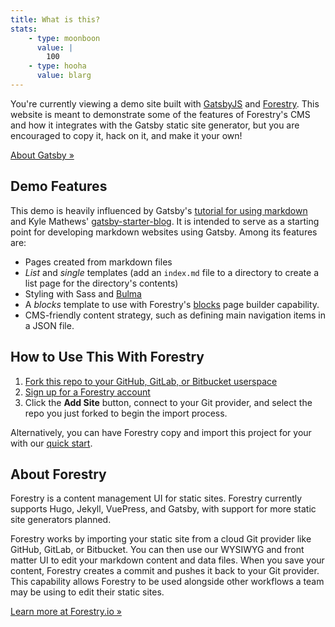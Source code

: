 ```yaml
---
title: What is this?
stats:
    - type: moonboon
      value: |
        100
    - type: hooha
      value: blarg
---
```

You're currently viewing a demo site built with [GatsbyJS](https://www.gatsbyjs.org/) and [Forestry](https://forestry.io). This website is meant to demonstrate some of the features of Forestry's CMS and how it integrates with the Gatsby static site generator, but you are encouraged to copy it, hack on it, and make it your own!

[About Gatsby »](/about-the-ssg)

## Demo Features
This demo is heavily influenced by Gatsby's [tutorial for using markdown](https://www.gatsbyjs.org/docs/adding-markdown-pages/) and Kyle Mathews' [gatsby-starter-blog](https://github.com/gatsbyjs/gatsby-starter-blog). It is intended to serve as a starting point for developing markdown websites using Gatsby. Among its features are:

- Pages created from markdown files
- _List_ and _single_ templates (add an `index.md` file to a directory to create a list page for the directory's contents)
- Styling with Sass and [Bulma](https://bulma.io)
- A _blocks_ template to use with Forestry's [blocks](https://forestry.io/docs/settings/fields/blocks/) page builder capability.
- CMS-friendly content strategy, such as defining main navigation items in a JSON file.

## How to Use This With Forestry

1. [Fork this repo to your GitHub, GitLab, or Bitbucket userspace](https://github.com/forestryio/gatsby-starter-forestry)
2. [Sign up for a Forestry account](https://app.forestry.io/signup)
3. Click the **Add Site** button, connect to your Git provider, and select the repo you just forked to begin the import process.

Alternatively, you can have Forestry copy and import this project for your with our [quick start](https://app.forestry.io/quick-start?repo=forestryio/gatsby-starter-forestry&branch=master&engine=gatsby).

## About Forestry

Forestry is a content management UI for static sites. Forestry currently supports Hugo, Jekyll, VuePress, and Gatsby, with support for more static site generators planned.

Forestry works by importing your static site from a cloud Git provider like GitHub, GitLab, or Bitbucket. You can then use our WYSIWYG and front matter UI to edit your markdown content and data files. When you save your content, Forestry creates a commit and pushes it back to your Git provider. This capability allows Forestry to be used alongside other workflows a team may be using to edit their static sites.

[Learn more at Forestry.io »](https://forestry.io)

<!-- FOOBAROO -->

<span data-id="foobaroo"></span>